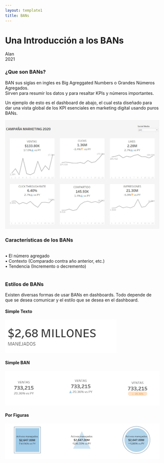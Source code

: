 ```yaml
---
layout: template1
title: BANs
---
```


Una Introducción a los BANs
================
Alan<br />
2021<br />

<h3>¿Que son BANs?</h3>
<p>BAN sus siglas en ingles es Big Agreggated Numbers o Grandes Números Agregados.<br />
Sirven para resumir los datos y para resaltar KPIs y números importantes. <br />
</p>
<p>Un ejemplo de esto es el dashboard de abajo, el cual esta diseñado para dar una vista global de los KPI esenciales en marketing digital usando puros BANs.</p>
<div class="bigcenterimgcontainer">
<img src="img/Dashboard.jpg" alt style>
</div>


<h3>Características de los BANs</h3>
<br />
•	El número agregado<br />
•	Contexto (Comparado contra año anterior, etc.)<br />
•	Tendencia (Incremento o decremento) <br />
<br />

<h3>Estilos de BANs</h3>
<p>Existen diversas formas de usar BANs en dashboards. Todo depende de que se desea comunicar y el estilo que se desea en el dashboard.</p>

<h4>Simple Texto</h4>
<div class="bigcenterimgcontainer">
<img src="img/text.jpg" alt style>
</div>

<h4>Simple BAN</h4>
<div class="bigcenterimgcontainer">
<img src="img/simplekpi.jpg" alt style>
</div>

<h4>Por Figuras</h4>
<div class="bigcenterimgcontainer">
<img src="img/kpishapes.jpg" alt style>
</div>

<!-- <h4>Combinando gráficas</h4>
<br /> -->






